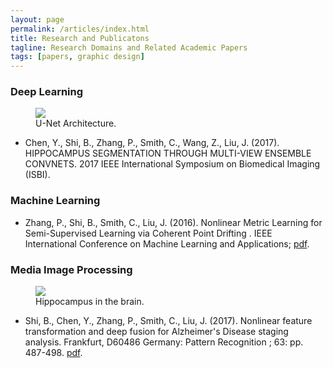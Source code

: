 ```yaml
---
layout: page
permalink: /articles/index.html
title: Research and Publicatons
tagline: Research Domains and Related Academic Papers
tags: [papers, graphic design]
---
```


### Deep Learning
<figure>
	<img src="/images/u-net-arch.png">
	<figcaption>U-Net Architecture.</figcaption>
</figure>

* Chen, Y., Shi, B., Zhang, P., Smith, C., Wang, Z., Liu, J. (2017). HIPPOCAMPUS SEGMENTATION THROUGH MULTI-VIEW ENSEMBLE CONVNETS. 2017 IEEE International Symposium on Biomedical Imaging (ISBI).

### Machine Learning
* Zhang, P., Shi, B., Smith, C., Liu, J. (2016). Nonlinear Metric Learning for Semi-Supervised Learning via Coherent Point Drifting . IEEE International Conference on Machine Learning and Applications; [pdf](http://www.icmla-conference.org/icmla16/).

### Media Image Processing
<figure>
	<img src="/images/hippocampus.jpg">
	<figcaption>Hippocampus in the brain.</figcaption>
</figure>

* Shi, B., Chen, Y., Zhang, P., Smith, C., Liu, J. (2017). Nonlinear feature transformation and deep fusion for Alzheimer's Disease staging analysis. Frankfurt, D60486 Germany: Pattern Recognition ; 63: pp. 487-498. [pdf](http://www.sciencedirect.com/science/article/pii/S0031320316302916).